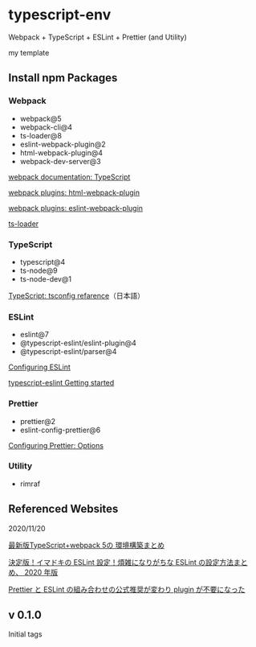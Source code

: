 # typescript-env

Webpack + TypeScript + ESLint + Prettier (and Utility)

my template



## Install npm Packages

### Webpack

- webpack@5
- webpack-cli@4
- ts-loader@8
- eslint-webpack-plugin@2
- html-webpack-plugin@4
- webpack-dev-server@3

[webpack documentation: TypeScript](https://webpack.js.org/guides/typescript/#root)

[webpack plugins: html-webpack-plugin](https://webpack.js.org/plugins/html-webpack-plugin/)

[webpack plugins: eslint-webpack-plugin](https://webpack.js.org/plugins/eslint-webpack-plugin/)

[ts-loader](https://github.com/TypeStrong/ts-loader)

### TypeScript

- typescript@4
- ts-node@9
- ts-node-dev@1

[TypeScript: tsconfig refarence](https://www.staging-typescript.org/ja/tsconfig)（日本語）

### ESLint

- eslint@7
- @typescript-eslint/eslint-plugin@4
- @typescript-eslint/parser@4

[Configuring ESLint](https://eslint.org/docs/user-guide/configuring)

[typescript-eslint Getting started](https://github.com/typescript-eslint/typescript-eslint/blob/master/docs/getting-started/linting/README.md)

### Prettier

- prettier@2
- eslint-config-prettier@6

[Configuring Prettier: Options](https://prettier.io/docs/en/options.html)

### Utility

- rimraf



## Referenced Websites

2020/11/20

[最新版TypeScript+webpack 5の 環境構築まとめ](https://ics.media/entry/16329/)

[決定版！イマドキの ESLint 設定！煩雑になりがちな ESLint の設定方法まとめ、 2020 年版](https://dev.classmethod.jp/articles/eslint-configurations-2020/)

[Prettier と ESLint の組み合わせの公式推奨が変わり plugin が不要になった](https://blog.ojisan.io/prettier-eslint-cli)



## v 0.1.0

Initial tags
